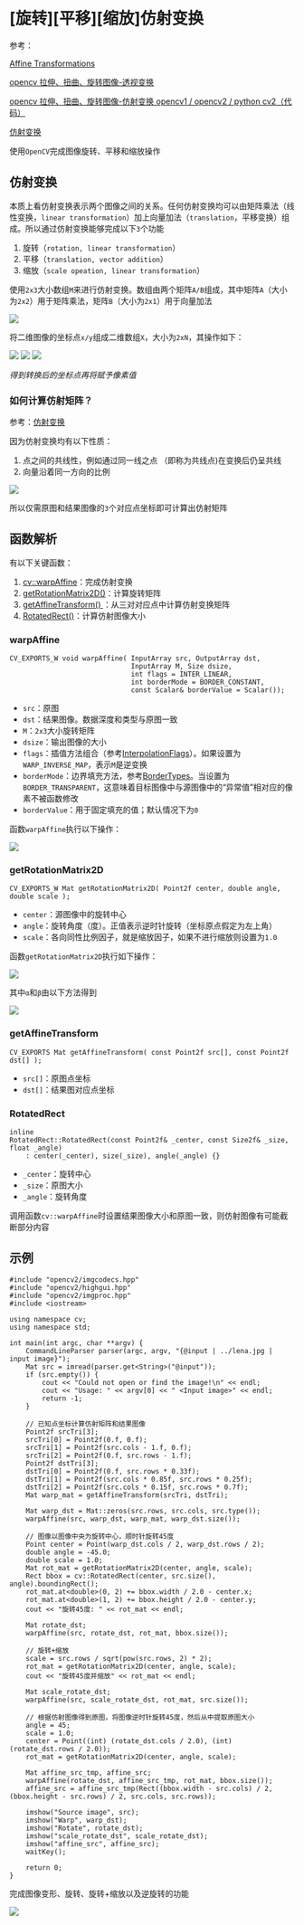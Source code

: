 
# [旋转][平移][缩放]仿射变换

参考：

[Affine Transformations](https://docs.opencv.org/4.1.0/d4/d61/tutorial_warp_affine.html)

[opencv 拉伸、扭曲、旋转图像-透视变换](https://blog.csdn.net/u012005313/article/details/46715397)

[opencv 拉伸、扭曲、旋转图像-仿射变换 opencv1 / opencv2 / python cv2（代码）](https://blog.csdn.net/u012005313/article/details/46714637)

[仿射变换](http://www.opencv.org.cn/opencvdoc/2.3.2/html/doc/tutorials/imgproc/imgtrans/warp_affine/warp_affine.html)

使用`OpenCV`完成图像旋转、平移和缩放操作

## 仿射变换

本质上看仿射变换表示两个图像之间的关系。任何仿射变换均可以由矩阵乘法（线性变换，`linear transformation`）加上向量加法（`translation`，平移变换）组成。所以通过仿射变换能够完成以下`3`个功能

1. 旋转（`rotation, linear transformation`）
2. 平移（`translation, vector addition`）
3. 缩放（`scale opeation, linear transformation`）

使用`2x3`大小数组`M`来进行仿射变换。数组由两个矩阵`A/B`组成，其中矩阵`A`（大小为`2x2`）用于矩阵乘法，矩阵`B`（大小为`2x1`）用于向量加法

![](./imgs/affine/affine-matrix.png)

将二维图像的坐标点`x/y`组成二维数组`X`，大小为`2xN`，其操作如下：

![](./imgs/affine/X.png) 
![](./imgs/affine/affine-1.png) ![](./imgs/affine/affine-2.png)

*得到转换后的坐标点再将赋予像素值*

### 如何计算仿射矩阵？

参考：[仿射变换](https://baike.baidu.com/item/%E4%BB%BF%E5%B0%84%E5%8F%98%E6%8D%A2/4289056?fr=aladdin)

因为仿射变换均有以下性质：

1. 点之间的共线性，例如通过同一线之点 （即称为共线点)在变换后仍呈共线
2. 向量沿着同一方向的比例

![](./imgs/affine/Warp_Affine_Tutorial_Theory_0.jpg)

所以仅需原图和结果图像的`3`个对应点坐标即可计算出仿射矩阵

## 函数解析

有以下关键函数：

1. [cv::warpAffine](https://docs.opencv.org/4.1.0/da/d54/group__imgproc__transform.html#ga0203d9ee5fcd28d40dbc4a1ea4451983)：完成仿射变换
2. [getRotationMatrix2D()](https://docs.opencv.org/4.1.0/da/d54/group__imgproc__transform.html#gafbbc470ce83812914a70abfb604f4326)：计算旋转矩阵
3. [getAffineTransform() ](https://docs.opencv.org/4.1.0/da/d54/group__imgproc__transform.html#ga8f6d378f9f8eebb5cb55cd3ae295a999)：从三对对应点中计算仿射变换矩阵
4. [RotatedRect()](https://docs.opencv.org/4.1.0/db/dd6/classcv_1_1RotatedRect.html#ae1be388780b8d5faf450be18cbbf30f1)：计算仿射图像大小

### warpAffine

```
CV_EXPORTS_W void warpAffine( InputArray src, OutputArray dst,
                              InputArray M, Size dsize,
                              int flags = INTER_LINEAR,
                              int borderMode = BORDER_CONSTANT,
                              const Scalar& borderValue = Scalar());
```

* `src`：原图
* `dst`：结果图像。数据深度和类型与原图一致
* `M`：`2x3`大小旋转矩阵
* `dsize`：输出图像的大小
* `flags`：插值方法组合（参考[InterpolationFlags](https://docs.opencv.org/4.1.0/da/d54/group__imgproc__transform.html#ga5bb5a1fea74ea38e1a5445ca803ff121)）。如果设置为`WARP_INVERSE_MAP`，表示`M`是逆变换
* `borderMode`：边界填充方法，参考[BorderTypes](https://docs.opencv.org/4.1.0/d2/de8/group__core__array.html#ga209f2f4869e304c82d07739337eae7c5)。当设置为`BORDER_TRANSPARENT`，这意味着目标图像中与源图像中的“异常值”相对应的像素不被函数修改
* `borderValue`：用于固定填充的值；默认情况下为`0`

函数`warpAffine`执行以下操作：

![](./imgs/affine/warp-affine.png)

### getRotationMatrix2D

```
CV_EXPORTS_W Mat getRotationMatrix2D( Point2f center, double angle, double scale );
```

* `center`：源图像中的旋转中心
* `angle`：旋转角度（度）。正值表示逆时针旋转（坐标原点假定为左上角）
* `scale`：各向同性比例因子，就是缩放因子，如果不进行缩放则设置为`1.0`

函数`getRotationMatrix2D`执行如下操作：

![](./imgs/affine/get-rotation-matrix.png)

其中`α`和`β`由以下方法得到

![](./imgs/affine/compute.png)

### getAffineTransform

```
CV_EXPORTS Mat getAffineTransform( const Point2f src[], const Point2f dst[] );
```

* `src[]`：原图点坐标
* `dst[]`：结果图对应点坐标

### RotatedRect

```
inline
RotatedRect::RotatedRect(const Point2f& _center, const Size2f& _size, float _angle)
    : center(_center), size(_size), angle(_angle) {}
```

* `_center`：旋转中心
* `_size`：原图大小
* `_angle`：旋转角度

调用函数`cv::warpAffine`时设置结果图像大小和原图一致，则仿射图像有可能截断部分内容

## 示例

```
#include "opencv2/imgcodecs.hpp"
#include "opencv2/highgui.hpp"
#include "opencv2/imgproc.hpp"
#include <iostream>

using namespace cv;
using namespace std;

int main(int argc, char **argv) {
    CommandLineParser parser(argc, argv, "{@input | ../lena.jpg | input image}");
    Mat src = imread(parser.get<String>("@input"));
    if (src.empty()) {
        cout << "Could not open or find the image!\n" << endl;
        cout << "Usage: " << argv[0] << " <Input image>" << endl;
        return -1;
    }

    // 已知点坐标计算仿射矩阵和结果图像
    Point2f srcTri[3];
    srcTri[0] = Point2f(0.f, 0.f);
    srcTri[1] = Point2f(src.cols - 1.f, 0.f);
    srcTri[2] = Point2f(0.f, src.rows - 1.f);
    Point2f dstTri[3];
    dstTri[0] = Point2f(0.f, src.rows * 0.33f);
    dstTri[1] = Point2f(src.cols * 0.85f, src.rows * 0.25f);
    dstTri[2] = Point2f(src.cols * 0.15f, src.rows * 0.7f);
    Mat warp_mat = getAffineTransform(srcTri, dstTri);

    Mat warp_dst = Mat::zeros(src.rows, src.cols, src.type());
    warpAffine(src, warp_dst, warp_mat, warp_dst.size());

    // 图像以图像中央为旋转中心，顺时针旋转45度
    Point center = Point(warp_dst.cols / 2, warp_dst.rows / 2);
    double angle = -45.0;
    double scale = 1.0;
    Mat rot_mat = getRotationMatrix2D(center, angle, scale);
    Rect bbox = cv::RotatedRect(center, src.size(), angle).boundingRect();
    rot_mat.at<double>(0, 2) += bbox.width / 2.0 - center.x;
    rot_mat.at<double>(1, 2) += bbox.height / 2.0 - center.y;
    cout << "旋转45度: " << rot_mat << endl;

    Mat rotate_dst;
    warpAffine(src, rotate_dst, rot_mat, bbox.size());

    // 旋转+缩放
    scale = src.rows / sqrt(pow(src.rows, 2) * 2);
    rot_mat = getRotationMatrix2D(center, angle, scale);
    cout << "旋转45度并缩放" << rot_mat << endl;

    Mat scale_rotate_dst;
    warpAffine(src, scale_rotate_dst, rot_mat, src.size());

    // 根据仿射图像得到原图，将图像逆时针旋转45度，然后从中提取原图大小
    angle = 45;
    scale = 1.0;
    center = Point((int) (rotate_dst.cols / 2.0), (int) (rotate_dst.rows / 2.0));
    rot_mat = getRotationMatrix2D(center, angle, scale);

    Mat affine_src_tmp, affine_src;
    warpAffine(rotate_dst, affine_src_tmp, rot_mat, bbox.size());
    affine_src = affine_src_tmp(Rect((bbox.width - src.cols) / 2, (bbox.height - src.rows) / 2, src.cols, src.rows));

    imshow("Source image", src);
    imshow("Warp", warp_dst);
    imshow("Rotate", rotate_dst);
    imshow("scale_rotate_dst", scale_rotate_dst);
    imshow("affine_src", affine_src);
    waitKey();

    return 0;
}
```

完成图像变形、旋转、旋转+缩放以及逆旋转的功能

![](./imgs/affine/affine-result.png)